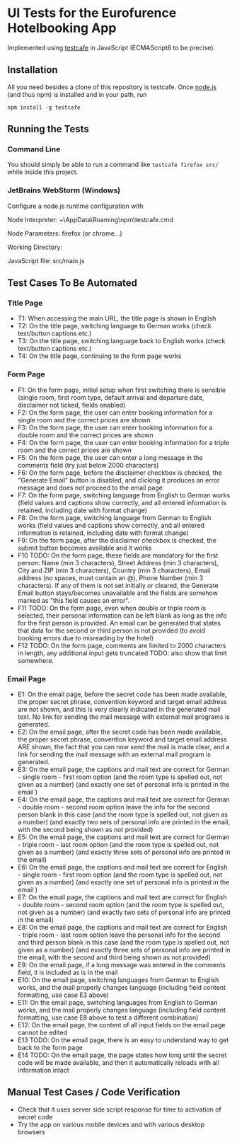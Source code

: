 # UI Tests for the Eurofurence Hotelbooking App

Implemented using [testcafe](https://github.com/DevExpress/testcafe) in JavaScript (ECMAScript6 to be precise).

## Installation

All you need besides a clone of this repository is testcafe. Once [node.js](https://nodejs.org/en/download/) 
(and thus npm) is installed and in your path, run

```
npm install -g testcafe
```

## Running the Tests

### Command Line 

You should simply be able to run a command like ```testcafe firefox src/``` while inside this project.  

### JetBrains WebStorm (Windows)

Configure a node.js runtime configuration with 

Node Interpreter: ~\AppData\Roaming\npm\testcafe.cmd

Node Parameters: firefox (or chrome...)

Working Directory: <project directory root>

JavaScript file: src/main.js

## Test Cases To Be Automated

### Title Page

 - T1: When accessing the main URL, the title page is shown in English
 - T2: On the title page, switching language to German works (check text/button captions etc.)
 - T3: On the title page, switching language back to English works (check text/button captions etc.)
 - T4: On the title page, continuing to the form page works

### Form Page

 - F1: On the form page, initial setup when first switching there is sensible 
   (single room, first room type, default arrival and departure date, disclaimer not ticked, fields enabled)
 - F2: On the form page, the user can enter booking information for a single room and the correct prices are shown
 - F3: On the form page, the user can enter booking information for a double room and the correct prices are shown
 - F4: On the form page, the user can enter booking information for a triple room and the correct prices are shown
 - F5: On the form page, the user can enter a long message in the comments field (try just below 2000 characters)
 - F6: On the form page, before the disclaimer checkbox is checked, the "Generate Email" button is disabled, 
   and clicking it produces an error message and does not proceed to the email page
 - F7: On the form page, switching language from English to German works 
   (field values and captions show correctly, and all entered information is retained, including date with format change)
 - F8: On the form page, switching language from German to English works
   (field values and captions show correctly, and all entered information is retained, including date with format change)
 - F9: On the form page, after the disclaimer checkbox is checked, the submit button becomes available and it works
 - F10 TODO: On the form page, these fields are mandatory for the first person:
   Name (min 3 characters), Street Address (min 3 characters), City and ZIP (min 3 characters), 
   Country (min 3 characters), Email address (no spaces, must contain an @), Phone Number (min 3 characters).
   If any of them is not set initially or cleared, the Generate Email button stays/becomes unavailable and the fields 
   are somehow marked as "this field causes an error".
 - F11 TODO: On the form page, even when double or triple room is selected, their personal information can be left
   blank as long as the info for the first person is provided. An email can be generated that states that
   data for the second or third person is not provided (to avoid booking errors due to misreading by the hotel)
 - F12 TODO: On the form page, comments are limited to 2000 characters in length, any additional input gets truncated
   TODO: also show that limit somewhere.

### Email Page

 - E1: On the email page, before the secret code has been made available, the proper secret phrase, 
   convention keyword and target email address are not shown, and this is very clearly indicated in the generated mail text.
   No link for sending the mail message with external mail programs is generated.
 - E2: On the email page, after the secret code has been made available, the proper secret phrase,
   convention keyword and target email address ARE shown, the fact that you can now send the mail is made clear,
   and a link for sending the mail message with an external mail program is generated.
 - E3: On the email page, the captions and mail text are correct for German - single room - first room option
   (and the room type is spelled out, not given as a number)
   (and exactly one set of personal info is printed in the email )
 - E4: On the email page, the captions and mail text are correct for German - double room - second room option
   leave the info for the second person blank in this case
   (and the room type is spelled out, not given as a number)
   (and exactly two sets of personal info are printed in the email, with the second being shown as not provided)
 - E5: On the email page, the captions and mail text are correct for German - triple room - last room option
   (and the room type is spelled out, not given as a number)
   (and exactly three sets of personal info are printed in the email)
 - E6: On the email page, the captions and mail text are correct for English - single room - first room option
   (and the room type is spelled out, not given as a number)
   (and exactly one set of personal info is printed in the email )
 - E7: On the email page, the captions and mail text are correct for English - double room - second room option
   (and the room type is spelled out, not given as a number)
   (and exactly two sets of personal info are printed in the email)
 - E8: On the email page, the captions and mail text are correct for English - triple room - last room option
   leave the personal info for the second and third person blank in this case
   (and the room type is spelled out, not given as a number)
   (and exactly three sets of personal info are printed in the email, with the second and third being shown as
   not provided)
 - E9: On the email page, if a long message was entered in the comments field, it is included as is in the mail
 - E10: On the email page, switching languages from German to English works, and the mail properly changes language
   (including field content formatting, use case E3 above)
 - E11: On the email page, switching languages from English to German works, and the mail properly changes language 
   (including field content formatting, use case E8 above to test a different combination)
 - E12: On the email page, the content of all input fields on the email page cannot be edited
 - E13 TODO: On the email page, there is an easy to understand way to get back to the form page 
 - E14 TODO: On the email page, the page states how long until the secret code will be made available, and then
   it automatically reloads with all information intact

## Manual Test Cases / Code Verification

 - Check that it uses server side script response for time to activation of secret code
 - Try the app on various mobile devices and with various desktop browsers

